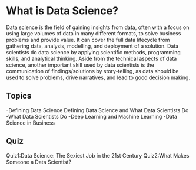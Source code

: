 # What is Data Science?
Data science is the field of gaining insights from data, often with a focus on using large volumes of data in many different formats, to solve business problems and provide value. It can cover the full data lifecycle from gathering data, analysis, modelling, and deployment of a solution. Data scientists do data science by applying scientific methods, programming skills, and analytical thinking. Aside from the technical aspects of data science, another important skill used by data scientists is the communication of findings/solutions by story-telling, as data should be used to solve problems, drive narratives, and lead to good decision making.
## Topics
-Defining Data Science Defining Data Science and What Data Scientists Do
-What Data Scientists Do
-Deep Learning and Machine Learning
-Data Science in Business
## Quiz
Quiz1:Data Science: The Sexiest Job in the 21st Century
Quiz2:What Makes Someone a Data Scientist?


